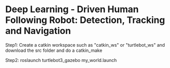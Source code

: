 # Deep Learning - Driven Human Following Robot: Detection, Tracking and Navigation

Step1: Create a catkin workspace such as "catkin_ws" or "turtlebot_ws" and download the src folder and do a catkin_make 


Step2: roslaunch turtlebot3_gazebo my_world.launch
